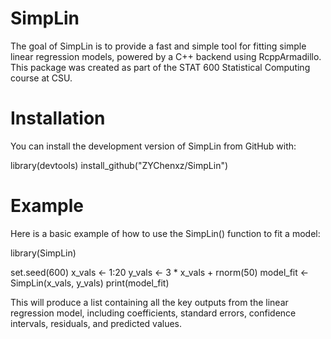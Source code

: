 # SimpLin

The goal of SimpLin is to provide a fast and simple tool for fitting simple linear regression models, powered by a C++ backend using RcppArmadillo. This package was created as part of the STAT 600 Statistical Computing course at CSU.

# Installation
You can install the development version of SimpLin from GitHub with:

library(devtools)
install_github("ZYChenxz/SimpLin")

# Example
Here is a basic example of how to use the SimpLin() function to fit a model:

library(SimpLin)

set.seed(600) 
x_vals <- 1:20
y_vals <- 3 * x_vals + rnorm(50)
model_fit <- SimpLin(x_vals, y_vals)
print(model_fit)

This will produce a list containing all the key outputs from the linear regression model, including coefficients, standard errors, confidence intervals, residuals, and predicted values.
